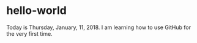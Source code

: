 # hello-world

Today is Thursday, January, 11, 2018. I am learning how to use GitHub for the very first time.
